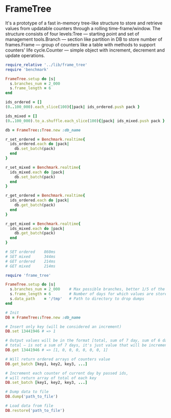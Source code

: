 # FrameTree

It's a prototype of a fast in-memory tree-like structure to store and retrieve values from updatable counters through a rolling time-frame/window. The structure consists of four levels:Tree — starting point and set of management tools.Branch — section like partition in DB to store number of frames.Frame — group of counters like a table with methods to support counters' life cycle.Counter — simple object with increment, decrement and update operations.

```Ruby
require_relative '../lib/frame_tree'
require 'benchmark'

FrameTree.setup do |s|
  s.branches_num = 2_000
  s.frame_length = 6
end

ids_ordered = []
(0..100_000).each_slice(100){|pack| ids_ordered.push pack }

ids_mixed = []
(0..100_000).to_a.shuffle.each_slice(100){|pack| ids_mixed.push pack }

db = FrameTree::Tree.new :db_name

r_set_ordered = Benchmark.realtime{
  ids_ordered.each do |pack|
    db.set_batch(pack)
  end
}

r_set_mixed = Benchmark.realtime{
  ids_mixed.each do |pack|
    db.set_batch(pack)
  end
}

r_get_ordered = Benchmark.realtime{
  ids_ordered.each do |pack|
    db.get_batch(pack)
  end
}

r_get_mixed = Benchmark.realtime{
  ids_mixed.each do |pack|
    db.get_batch(pack)
  end
}

# SET ordered 	 860ms
# SET mixed 	 344ms
# GET ordered 	 214ms
# GET mixed 	 214ms

```


```Ruby
require 'frame_tree'

FrameTree.setup do |s|
  s.branches_num = 2_000    # Max possible branches, better 1/5 of the total
  s.frame_length = 6        # Number of days for which values are stored
  s.data_path    = '/tmp'   # Path to directory to drop dumps
end

# Init
DB = FrameTree::Tree.new :db_name

# Insert only key (will be considered an increment)
DB.set 13441946 # => 1

# Output values will be in the format [total, sum of 7 day, sum of 6 day, sum of 5 day, ..., sum of current day]
# total — is not a sum of 7 days, it's just value that will be incrementing.
DB.get 13441946 # => [1, 0, 0, 0, 0, 0, 0, 1]

# Will return ordered arrays of counters value
DB.get_batch [key1, key2, key3, ...]

# Increment each counter of current day by passed ids,
# will return array of total of each key
DB.set_batch [key1, key2, key3, ...]

# Dump data to file
DB.dump('path_to_file')

# Load data from file
DB.restore('path_to_file')
```